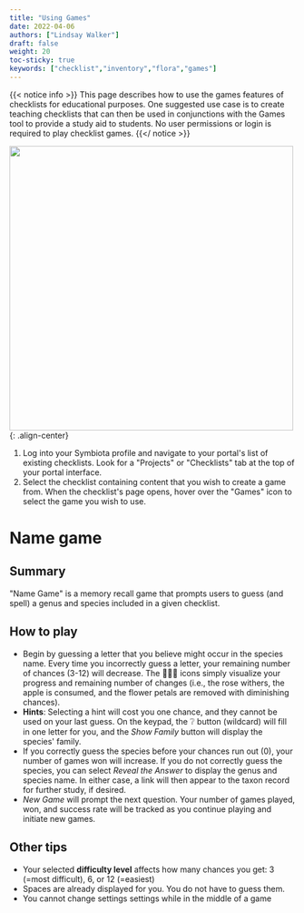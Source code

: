 ```yaml
---
title: "Using Games"
date: 2022-04-06
authors: ["Lindsay Walker"]
draft: false
weight: 20
toc-sticky: true
keywords: ["checklist","inventory","flora","games"]
---
```


{{< notice info >}}
   This page describes how to use the games features of checklists for educational purposes. One suggested use case is to create teaching checklists that can then be used in conjunctions with the Games tool to provide a study aid to students. No user permissions or login is required to play checklist games.
{{</ notice >}}

<img src="{{ site.baseurl }}/symbiota-docs/images/games_projectstab.png" alt="" width="500"/>{: .align-center}
1. Log into your Symbiota profile and navigate to your portal's list of existing checklists. Look for a "Projects" or "Checklists" tab at the top of your portal interface.
2. Select the checklist containing content that you wish to create a game from. When the checklist's page opens, hover over the "Games" icon to select the game you wish to use.

# Name game

## Summary
"Name Game" is a memory recall game that prompts users to guess (and spell) a genus and species included in a given checklist.

## How to play
- Begin by guessing a letter that you believe might occur in the species name. Every time you incorrectly guess a letter, your remaining number of chances (3-12) will decrease. The :rose::sunflower::apple: icons simply visualize your progress and remaining number of changes (i.e., the rose withers, the apple is consumed, and the flower petals are removed with diminishing chances).
- **Hints**: Selecting a hint will cost you one chance, and they cannot be used on your last guess. On the keypad, the :grey_question: button (wildcard) will fill in one letter for you, and the _Show Family_ button will display the species' family.
- If you correctly guess the species before your chances run out (0), your number of games won will increase. If you do not correctly guess the species, you can select _Reveal the Answer_ to display the genus and species name. In either case, a link will then appear to the taxon record for further study, if desired.
- _New Game_ will prompt the next question. Your number of games played, won, and success rate will be tracked as you continue playing and initiate new games.

## Other tips
- Your selected **difficulty level** affects how many chances you get: 3 (=most difficult), 6, or 12 (=easiest)
- Spaces are already displayed for you. You do not have to guess them.
- You cannot change settings settings while in the middle of a game
